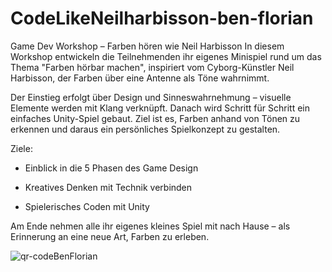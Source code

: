 # CodeLikeNeilharbisson-ben-florian

Game Dev Workshop – Farben hören wie Neil Harbisson
In diesem Workshop entwickeln die Teilnehmenden ihr eigenes Minispiel rund um das Thema "Farben hörbar machen", inspiriert vom Cyborg-Künstler Neil Harbisson, der Farben über eine Antenne als Töne wahrnimmt.

Der Einstieg erfolgt über Design und Sinneswahrnehmung – visuelle Elemente werden mit Klang verknüpft. Danach wird Schritt für Schritt ein einfaches Unity-Spiel gebaut. Ziel ist es, Farben anhand von Tönen zu erkennen und daraus ein persönliches Spielkonzept zu gestalten.

Ziele:

+ Einblick in die 5 Phasen des Game Design

+ Kreatives Denken mit Technik verbinden

+ Spielerisches Coden mit Unity

Am Ende nehmen alle ihr eigenes kleines Spiel mit nach Hause – als Erinnerung an eine neue Art, Farben zu erleben.

![qr-codeBenFlorian](https://github.com/user-attachments/assets/17630b65-0933-4033-9a6b-11b304d6baaa)
